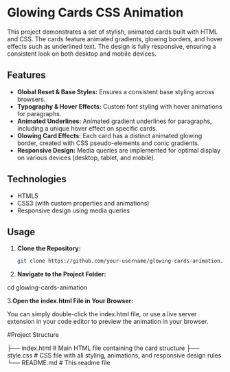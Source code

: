 # Glowing Cards CSS Animation

This project demonstrates a set of stylish, animated cards built with HTML and CSS. The cards feature animated gradients, glowing borders, and hover effects such as underlined text. The design is fully responsive, ensuring a consistent look on both desktop and mobile devices.

## Features

- **Global Reset & Base Styles:** Ensures a consistent base styling across browsers.
- **Typography & Hover Effects:** Custom font styling with hover animations for paragraphs.
- **Animated Underlines:** Animated gradient underlines for paragraphs, including a unique hover effect on specific cards.
- **Glowing Card Effects:** Each card has a distinct animated glowing border, created with CSS pseudo-elements and conic gradients.
- **Responsive Design:** Media queries are implemented for optimal display on various devices (desktop, tablet, and mobile).

## Technologies

- HTML5
- CSS3 (with custom properties and animations)
- Responsive design using media queries

## Usage

1. **Clone the Repository:**

   ```bash
   git clone https://github.com/your-username/glowing-cards-animation.git

2. **Navigate to the Project Folder:**

cd glowing-cards-animation

3.**Open the index.html File in Your Browser:**

You can simply double-click the index.html file, or use a live server extension in your code editor to preview the animation in your browser.

#Project Structure

├── index.html       # Main HTML file containing the card structure
├── style.css        # CSS file with all styling, animations, and responsive design rules
└── README.md        # This readme file


